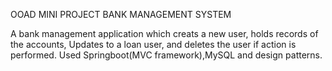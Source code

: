 OOAD MINI PROJECT 
BANK MANAGEMENT SYSTEM 

A bank management application which creats a new user, holds records of the accounts, Updates to a loan user, and deletes the user if action is performed.
Used Springboot(MVC framework),MySQL and design patterns.
